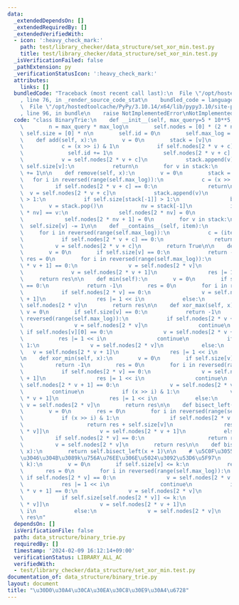 ```yaml
---
data:
  _extendedDependsOn: []
  _extendedRequiredBy: []
  _extendedVerifiedWith:
  - icon: ':heavy_check_mark:'
    path: test/library_checker/data_structure/set_xor_min.test.py
    title: test/library_checker/data_structure/set_xor_min.test.py
  _isVerificationFailed: false
  _pathExtension: py
  _verificationStatusIcon: ':heavy_check_mark:'
  attributes:
    links: []
  bundledCode: "Traceback (most recent call last):\n  File \"/opt/hostedtoolcache/PyPy/3.10.14/x64/lib/pypy3.10/site-packages/onlinejudge_verify/documentation/build.py\"\
    , line 76, in _render_source_code_stat\n    bundled_code = language.bundle(\n\
    \  File \"/opt/hostedtoolcache/PyPy/3.10.14/x64/lib/pypy3.10/site-packages/onlinejudge_verify/languages/python.py\"\
    , line 96, in bundle\n    raise NotImplementedError\nNotImplementedError\n"
  code: "class BinaryTrie:\n    def __init__(self, max_query=5 * 10**5, max_log=30):\n\
    \        n = max_query * max_log\n        self.nodes = [0] * (2 * n)\n       \
    \ self.size = [0] * n\n        self.id = 0\n        self.max_log = max_log\n\n\
    \    def add(self, x):\n        v = 0\n        stack = [v]\n        for i in reversed(range(self.max_log)):\n\
    \            c = (x >> i) & 1\n            if self.nodes[2 * v + c] == 0:\n  \
    \              self.id += 1\n                self.nodes[2 * v + c] = self.id\n\
    \            v = self.nodes[2 * v + c]\n            stack.append(v)\n        if\
    \ self.size[v]:\n            return\n        for v in stack:\n            self.size[v]\
    \ += 1\n\n    def remove(self, x):\n        v = 0\n        stack = [v]\n     \
    \   for i in reversed(range(self.max_log)):\n            c = (x >> i) & 1\n  \
    \          if self.nodes[2 * v + c] == 0:\n                return\n          \
    \  v = self.nodes[2 * v + c]\n            stack.append(v)\n        while len(stack)\
    \ > 1:\n            if self.size[stack[-1]] > 1:\n                break\n    \
    \        v = stack.pop()\n            nv = stack[-1]\n            if self.nodes[2\
    \ * nv] == v:\n                self.nodes[2 * nv] = 0\n            else:\n   \
    \             self.nodes[2 * nv + 1] = 0\n        for v in stack:\n          \
    \  self.size[v] -= 1\n\n    def __contains__(self, item):\n        v = 0\n   \
    \     for i in reversed(range(self.max_log)):\n            c = (item >> i) & 1\n\
    \            if self.nodes[2 * v + c] == 0:\n                return False\n  \
    \          v = self.nodes[2 * v + c]\n        return True\n\n    def max(self):\n\
    \        v = 0\n        if self.size[v] == 0:\n            return -1\n       \
    \ res = 0\n        for i in reversed(range(self.max_log)):\n            if self.nodes[2\
    \ * v + 1] == 0:\n                v = self.nodes[2 * v]\n            else:\n \
    \               v = self.nodes[2 * v + 1]\n                res |= 1 << i\n   \
    \     return res\n\n    def min(self):\n        v = 0\n        if self.size[v]\
    \ == 0:\n            return -1\n        res = 0\n        for i in reversed(range(self.max_log)):\n\
    \            if self.nodes[2 * v] == 0:\n                v = self.nodes[2 * v\
    \ + 1]\n                res |= 1 << i\n            else:\n                v =\
    \ self.nodes[2 * v]\n        return res\n\n    def xor_max(self, x):\n       \
    \ v = 0\n        if self.size[v] == 0:\n            return -1\n        for i in\
    \ reversed(range(self.max_log)):\n            if self.nodes[2 * v + 1] == 0:\n\
    \                v = self.nodes[2 * v]\n                continue\n           \
    \ if self.nodes[v][0] == 0:\n                v = self.nodes[2 * v + 1]\n     \
    \           res |= 1 << i\n                continue\n            if (x >> i) &\
    \ 1:\n                v = self.nodes[2 * v]\n            else:\n             \
    \   v = self.nodes[2 * v + 1]\n                res |= 1 << i\n        return res\n\
    \n    def xor_min(self, x):\n        v = 0\n        if self.size[v] == 0:\n  \
    \          return -1\n        res = 0\n        for i in reversed(range(self.max_log)):\n\
    \            if self.nodes[2 * v] == 0:\n                v = self.nodes[2 * v\
    \ + 1]\n                res |= 1 << i\n                continue\n            if\
    \ self.nodes[2 * v + 1] == 0:\n                v = self.nodes[2 * v]\n       \
    \         continue\n            if (x >> i) & 1:\n                v = self.nodes[2\
    \ * v + 1]\n                res |= 1 << i\n            else:\n               \
    \ v = self.nodes[2 * v]\n        return res\n\n    def bisect_left(self, x):\n\
    \        v = 0\n        res = 0\n        for i in reversed(range(self.max_log)):\n\
    \            if (x >> i) & 1:\n                if self.nodes[2 * v + 1] == 0:\n\
    \                    return res + self.size[v]\n                res += self.size[self.nodes[2\
    \ * v]]\n                v = self.nodes[2 * v + 1]\n            else:\n      \
    \          if self.nodes[2 * v] == 0:\n                    return res\n      \
    \          v = self.nodes[2 * v]\n        return res\n\n    def bisect_right(self,\
    \ x):\n        return self.bisect_left(x + 1)\n\n    # \u5C0F\u3055\u3044\u307B\
    \u3046\u304B\u3089k\u756A\u76EE\u306E\u5024\u3092\u53D6\u5F97\n    def get_kth(self,\
    \ k):\n        v = 0\n        if self.size[v] <= k:\n            return -1\n \
    \       res = 0\n        for i in reversed(range(self.max_log)):\n           \
    \ if self.nodes[2 * v] == 0:\n                v = self.nodes[2 * v + 1]\n    \
    \            res |= 1 << i\n                continue\n            if self.nodes[2\
    \ * v + 1] == 0:\n                v = self.nodes[2 * v]\n                continue\n\
    \            if self.size[self.nodes[2 * v]] <= k:\n                k -= self.size[self.nodes[2\
    \ * v]]\n                v = self.nodes[2 * v + 1]\n                res |= 1 <<\
    \ i\n            else:\n                v = self.nodes[2 * v]\n        return\
    \ res\n"
  dependsOn: []
  isVerificationFile: false
  path: data_structure/binary_trie.py
  requiredBy: []
  timestamp: '2024-02-09 16:12:14+09:00'
  verificationStatus: LIBRARY_ALL_AC
  verifiedWith:
  - test/library_checker/data_structure/set_xor_min.test.py
documentation_of: data_structure/binary_trie.py
layout: document
title: "\u30D0\u30A4\u30CA\u30EA\u30C8\u30E9\u30A4\u6728"
---
```

